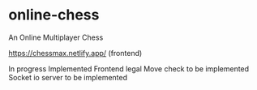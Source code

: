 # online-chess
An Online Multiplayer Chess

https://chessmax.netlify.app/ (frontend)

In progress
Implemented Frontend
legal Move check to be implemented
Socket io server to be implemented
